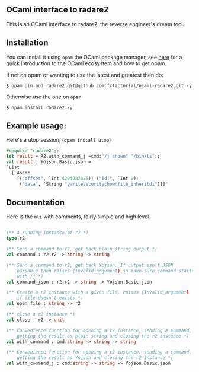 OCaml interface to radare2
-------------------------------

This is an OCaml interface to radare2, the reverse engineer's dream
tool.

## Installation

You can install it using `opam` the OCaml package manager,
see [here](http://hyegar.com/2015/10/20/so-youre-learning-ocaml/) for
a quick introduction to the OCaml ecosystem and how to get opam.

If not on opam or wanting to use the latest and greatest then do:

```
$ opam pin add radare2 git@github.com:fxfactorial/ocaml-radare2.git -y
```

Otherwise use the one on `opam`

```
$ opam install radare2 -y
```

## Example usage:

Here's a utop session, (`opam install utop`)

```ocaml
#require "radare2";;
let result = R2.with_command_j ~cmd:"/j chown" "/bin/ls";;
val result : Yojson.Basic.json =
`List 
  [`Assoc
    [("offset", `Int 4294987375); ("id:", `Int 0);
     ("data", `String "ywritesecuritychownfile_inheritdi")]]"
```


## Documentation

Here is the `mli` with comments, fairly simple and high level.

```ocaml

(** A running instance of r2 *)
type r2

(** Send a command to r2, get back plain string output *)
val command : r2:r2 -> string -> string

(** Send a command to r2, get back Yojson. If output isn't JSON
    parsable then raises {Invalid_argument} so make sure command starts
    with /j *)
val command_json : r2:r2 -> string -> Yojson.Basic.json

(** Create a r2 instance with a given file, raises {Invalid_argument}
    if file doesn't exists *)
val open_file : string -> r2

(** close a r2 instance *)
val close : r2 -> unit

(** Convenience function for opening a r2 instance, sending a command,
    getting the result as plain string and closing the r2 instance *)
val with_command : cmd:string -> string -> string

(** Convenience function for opening a r2 instance, sending a command,
    getting the result as Yojson and closing the r2 instance *)
val with_command_j : cmd:string -> string -> Yojson.Basic.json
```
